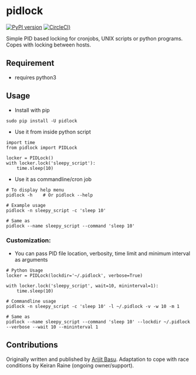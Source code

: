 # pidlock

[![PyPI version](https://img.shields.io/pypi/v/pidlock.svg)](https://pypi.python.org/pypi/pidlock)
[![CircleCI](https://circleci.com/gh/keiranmraine/pidlock/tree/develop.svg?style=svg))](https://circleci.com/gh/keiranmraine/pidlock/tree/develop)

Simple PID based locking for cronjobs, UNIX scripts or python programs.  Copes with locking between hosts.

## Requirement

- requires python3

## Usage

- Install with pip

```
sudo pip install -U pidlock
```

- Use it from inside python script

```
import time
from pidlock import PIDLock

locker = PIDLock()
with locker.lock('sleepy_script'):
    time.sleep(10)
```

- Use it as commandline/cron job

```
# To display help menu
pidlock -h    # Or pidlock --help

# Example usage
pidlock -n sleepy_script -c 'sleep 10'

# Same as
pidlock --name sleepy_script --command 'sleep 10'
```

### Customization:

- You can pass PID file location, verbosity, time limit and minimum interval as arguments

```
# Python Usage
locker = PIDLock(lockdir='~/.pidlock', verbose=True)

with locker.lock('sleepy_script', wait=10, mininterval=1):
    time.sleep(10)
```

```
# Commandline usage
pidlock -n sleepy_script -c 'sleep 10' -l ~/.pidlock -v -w 10 -m 1

# Same as
pidlock --name sleepy_script --command 'sleep 10' --lockdir ~/.pidlock --verbose --wait 10 --mininterval 1
```

## Contributions

Originally written and published by [Arijit Basu](https://github.com/sayanarijit/).  Adaptation to cope with race conditions
by Keiran Raine (ongoing owner/support).

